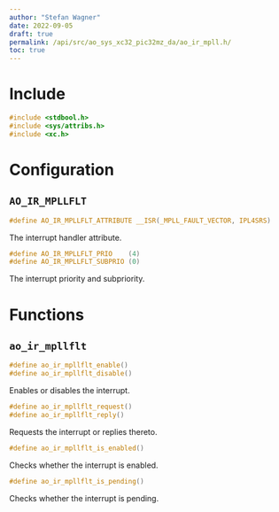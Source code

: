 ```yaml
---
author: "Stefan Wagner"
date: 2022-09-05
draft: true
permalink: /api/src/ao_sys_xc32_pic32mz_da/ao_ir_mpll.h/
toc: true
---
```


# Include

```c
#include <stdbool.h>
#include <sys/attribs.h>
#include <xc.h>
```

# Configuration

## `AO_IR_MPLLFLT`

```c
#define AO_IR_MPLLFLT_ATTRIBUTE __ISR(_MPLL_FAULT_VECTOR, IPL4SRS)
```

The interrupt handler attribute.

```c
#define AO_IR_MPLLFLT_PRIO    (4)
#define AO_IR_MPLLFLT_SUBPRIO (0)
```

The interrupt priority and subpriority.

# Functions

## `ao_ir_mpllflt`

```c
#define ao_ir_mpllflt_enable()
#define ao_ir_mpllflt_disable()
```

Enables or disables the interrupt.

```c
#define ao_ir_mpllflt_request()
#define ao_ir_mpllflt_reply()
```

Requests the interrupt or replies thereto.

```c
#define ao_ir_mpllflt_is_enabled()
```

Checks whether the interrupt is enabled.

```c
#define ao_ir_mpllflt_is_pending()
```

Checks whether the interrupt is pending.
